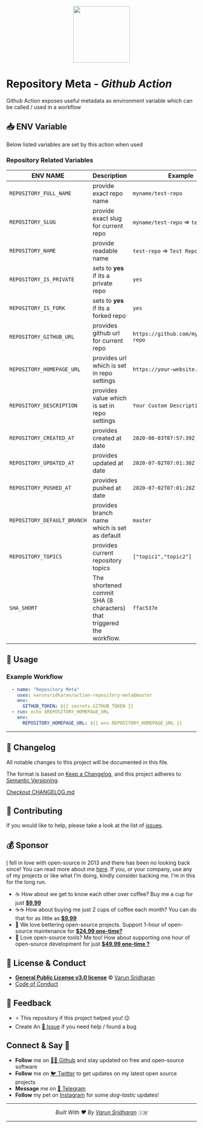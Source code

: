 <p align="center"><img src="https://cdn.svarun.dev/gh/actions-small.png" width="150px"/></p>

# Repository Meta - ***Github Action***
Github Action exposes useful metadata as environment variable which can be called / used in a workflow 
 
## 📥 ENV Variable
Below listed variables are set by this action when used

### Repository Related Variables
| ENV NAME | Description | Example |
| --- | --- | --- |
|`REPOSITORY_FULL_NAME`| provide exact repo name | `myname/test-repo` |
|`REPOSITORY_SLUG`| provide exact slug for current repo | `myname/test-repo` => `test-repo` |
|`REPOSITORY_NAME` | provide readable name | `test-repo` => `Test Repo` |
|`REPOSITORY_IS_PRIVATE` | sets to **yes** if its a private repo | `yes` |
|`REPOSITORY_IS_FORK` | sets to **yes** if its a forked repo | `yes` |
|`REPOSITORY_GITHUB_URL` | provides github url for current repo | `https://github.com/myname/test-repo` |
|`REPOSITORY_HOMEPAGE_URL` | provides url which is set in repo settings | `https://your-website.com` |
|`REPOSITORY_DESCRIPTION` | provides value which is set in repo settings | `Your Custom Description` |
|`REPOSITORY_CREATED_AT` | provides created at date | `2020-06-03T07:57:39Z` |
|`REPOSITORY_UPDATED_AT` | provides updated at date | `2020-07-02T07:01:30Z` |
|`REPOSITORY_PUSHED_AT` | provides pushed at date | `2020-07-02T07:01:28Z` |
|`REPOSITORY_DEFAULT_BRANCH` | provides branch name which is set as default | `master` |
|`REPOSITORY_TOPICS` | provides current repository topics | `["topic1","topic2"]` |
|`SHA_SHORT` | The shortened commit SHA (8 characters) that triggered the workflow. | `ffac537e` |


## 🚀 Usage
### Example Workflow
```yaml
  - name: "Repository Meta"
    uses: varunsridharan/action-repository-meta@master
    env:
      GITHUB_TOKEN: ${{ secrets.GITHUB_TOKEN }}
  - run: echo $REPOSITORY_HOMEPAGE_URL
    env:
      REPOSITORY_HOMEPAGE_URL: ${{ env.REPOSITORY_HOMEPAGE_URL }}
```


---

## 📝 Changelog
All notable changes to this project will be documented in this file.

The format is based on [Keep a Changelog](https://keepachangelog.com/en/1.0.0/),
and this project adheres to [Semantic Versioning](https://semver.org/spec/v2.0.0.html).

[Checkout CHANGELOG.md](/CHANGELOG.md)

## 🤝 Contributing
If you would like to help, please take a look at the list of [issues](issues/).

## 💰 Sponsor
[I][twitter] fell in love with open-source in 2013 and there has been no looking back since! You can read more about me [here][website].
If you, or your company, use any of my projects or like what I’m doing, kindly consider backing me. I'm in this for the long run.

- ☕ How about we get to know each other over coffee? Buy me a cup for just [**$9.99**][buymeacoffee]
- ☕️☕️ How about buying me just 2 cups of coffee each month? You can do that for as little as [**$9.99**][buymeacoffee]
- 🔰         We love bettering open-source projects. Support 1-hour of open-source maintenance for [**$24.99 one-time?**][paypal]
- 🚀         Love open-source tools? Me too! How about supporting one hour of open-source development for just [**$49.99 one-time ?**][paypal]

## 📜  License & Conduct
- [**General Public License v3.0 license**](LICENSE) © [Varun Sridharan](website)
- [Code of Conduct](code-of-conduct.md)

## 📣 Feedback
- ⭐ This repository if this project helped you! :wink:
- Create An [🔧 Issue](issues/) if you need help / found a bug

## Connect & Say 👋
- **Follow** me on [👨‍💻 Github][github] and stay updated on free and open-source software
- **Follow** me on [🐦 Twitter][twitter] to get updates on my latest open source projects
- **Message** me on [📠 Telegram][telegram]
- **Follow** my pet on [Instagram][sofythelabrador] for some _dog-tastic_ updates!

---

<p align="center">
<i>Built With ♥ By <a href="https://sva.onl/twitter"  target="_blank" rel="noopener noreferrer">Varun Sridharan</a> 🇮🇳 </i>
</p>

---

<!-- Personl Links -->
[paypal]: http://sva.onl/paypal
[buymeacoffee]: http://sva.onl/buymeacoffee
[sofythelabrador]: https://www.instagram.com/sofythelabrador/
[github]: http://sva.onl/github
[twitter]: http://sva.onl/twitter
[telegram]: http://sva.onl/telegram
[email]: https://go.svarun.dev/contact/email/
[website]: http://sva.onl/website

